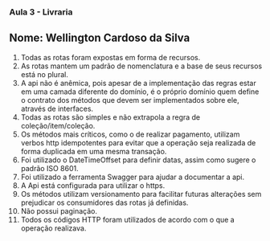 ### Aula 3 - Livraria
## Nome: Wellington Cardoso da Silva

1.	Todas as rotas foram expostas em forma de recursos.
2.	As rotas mantem um padrão de nomenclatura e a base de seus recursos está no plural.
3.	A api não é anêmica, pois apesar de a implementação das regras estar em uma camada diferente do domínio, é o próprio domínio quem define o contrato dos métodos que devem ser implementados sobre ele, através de interfaces.
4.	Todas as rotas são simples e não extrapola a regra de coleção/item/coleção.
5.	Os métodos mais críticos, como o de realizar pagamento, utilizam verbos http idempotentes para evitar que a operação seja realizada de forma duplicada em uma mesma transação.
6.	Foi utilizado o DateTimeOffset para definir datas, assim como sugere o padrão ISO 8601.
7.	Foi utilizado a ferramenta Swagger para ajudar a documentar a api.
8.	A Api está configurada para utilizar o https.
9.	Os métodos utilizam versionamento para facilitar futuras alterações sem prejudicar os consumidores das rotas já definidas.
10.	Não possui paginação.
11.	Todos os códigos HTTP foram utilizados de acordo com o que a operação realizava.
